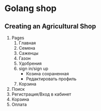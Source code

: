 # Golang shop
## Creating an Agricultural Shop  

1. Pages
    1. Главная
    2. Семена
    3. Саженцы
    4. Газон
    5. Удобрения
    6. sign in/sign up  
       - Козина сохраненная
       - Редактировать профиль
    7. Корзина
2. Поиск
3. Регистрация/Вход в кабинет
4. Корзина
5. Оплата
